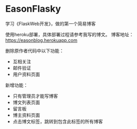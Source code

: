 ﻿# EasonFlasky
学习《FlaskWeb开发》，做的第一个简易博客

使用heroku部署，具体部署过程请参考我写的博文。
博客地址：https://easonblog.herokuapp.com

删除原作者代码中以下功能：
+ 互相关注
+ 邮件验证
+ 用户资料页面

新增功能：
+ 只有管理员才能写博客
+ 博文列表页面
+ 留言板
+ 博主资料页面
+ 点击博文标签，跳转到包含此标签的所有博客

